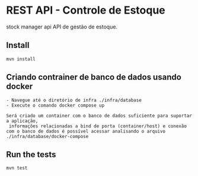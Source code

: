 # REST API - Controle de Estoque

stock manager api
API de gestão de estoque.

## Install

    mvn install

## Criando contrainer de banco de dados usando docker

    - Navegue até o diretório de infra ./infra/database
    - Execute o comando docker compose up

    Será criado um container com o banco de dados suficiente para suportar a aplicação,
     informações relacionadas a bind de porta (container/host) e conexão com o banco de dados é possível acessar analisando o arquivo ./infra/database/docker-compose


## Run the tests

    mvn test